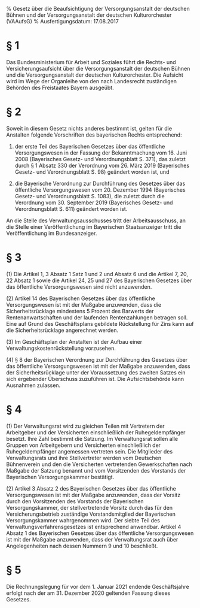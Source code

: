 % Gesetz über die Beaufsichtigung der Versorgungsanstalt der deutschen Bühnen und der Versorgungsanstalt der deutschen Kulturorchester  (VAAufsG)
% Ausfertigungsdatum: 17.08.2017
 
# § 1

Das Bundesministerium für Arbeit und Soziales führt die Rechts- und Versicherungsaufsicht über die Versorgungsanstalt der deutschen Bühnen und die Versorgungsanstalt der deutschen Kulturorchester. Die Aufsicht wird im Wege der Organleihe von den nach Landesrecht zuständigen Behörden des Freistaates Bayern ausgeübt.

# § 2

Soweit in diesem Gesetz nichts anderes bestimmt ist, gelten für die Anstalten folgende Vorschriften des bayerischen Rechts entsprechend:

1. der erste Teil des Bayerischen Gesetzes über das öffentliche Versorgungswesen in der Fassung der Bekanntmachung vom 16. Juni 2008 (Bayerisches Gesetz- und Verordnungsblatt S. 371), das zuletzt durch § 1 Absatz 330 der Verordnung vom 26. März 2019 (Bayerisches Gesetz- und Verordnungsblatt S. 98) geändert worden ist, und

2. die Bayerische Verordnung zur Durchführung des Gesetzes über das öffentliche Versorgungswesen vom 20. Dezember 1994 (Bayerisches Gesetz- und Verordnungsblatt S. 1083), die zuletzt durch die Verordnung vom 30. September 2019 (Bayerisches Gesetz- und Verordnungsblatt S. 611) geändert worden ist.

An die Stelle des Verwaltungsausschusses tritt der Arbeitsausschuss, an die Stelle einer Veröffentlichung im Bayerischen Staatsanzeiger tritt die Veröffentlichung im Bundesanzeiger.

# § 3

(1) Die Artikel 1, 3 Absatz 1 Satz 1 und 2 und Absatz 6 und die Artikel 7, 20, 22 Absatz 1 sowie die Artikel 24, 25 und 27 des Bayerischen Gesetzes über das öffentliche Versorgungswesen sind nicht anzuwenden.

(2) Artikel 14 des Bayerischen Gesetzes über das öffentliche Versorgungswesen ist mit der Maßgabe anzuwenden, dass die Sicherheitsrücklage mindestens 5 Prozent des Barwerts der Rentenanwartschaften und der laufenden Rentenzahlungen betragen soll. Eine auf Grund des Geschäftsplans gebildete Rückstellung für Zins kann auf die Sicherheitsrücklage angerechnet werden.

(3) Im Geschäftsplan der Anstalten ist der Aufbau einer Verwaltungskostenrückstellung vorzusehen.

(4) § 8 der Bayerischen Verordnung zur Durchführung des Gesetzes über das öffentliche Versorgungswesen ist mit der Maßgabe anzuwenden, dass der Sicherheitsrücklage unter der Voraussetzung des zweiten Satzes ein sich ergebender Überschuss zuzuführen ist. Die Aufsichtsbehörde kann Ausnahmen zulassen.

# § 4

(1) Der Verwaltungsrat wird zu gleichen Teilen mit Vertretern der Arbeitgeber und der Versicherten einschließlich der Ruhegeldempfänger besetzt. Ihre Zahl bestimmt die Satzung. Im Verwaltungsrat sollen alle Gruppen von Arbeitgebern und Versicherten einschließlich der Ruhegeldempfänger angemessen vertreten sein. Die Mitglieder des Verwaltungsrats und ihre Stellvertreter werden vom Deutschen Bühnenverein und den die Versicherten vertretenden Gewerkschaften nach Maßgabe der Satzung benannt und vom Vorsitzenden des Vorstands der Bayerischen Versorgungskammer bestätigt.

(2) Artikel 3 Absatz 2 des Bayerischen Gesetzes über das öffentliche Versorgungswesen ist mit der Maßgabe anzuwenden, dass der Vorsitz durch den Vorsitzenden des Vorstands der Bayerischen Versorgungskammer, der stellvertretende Vorsitz durch das für den Versicherungsbetrieb zuständige Vorstandsmitglied der Bayerischen Versorgungskammer wahrgenommen wird. Der siebte Teil des Verwaltungsverfahrensgesetzes ist entsprechend anwendbar. Artikel 4 Absatz 1 des Bayerischen Gesetzes über das öffentliche Versorgungswesen ist mit der Maßgabe anzuwenden, dass der Verwaltungsrat auch über Angelegenheiten nach dessen Nummern 9 und 10 beschließt.

# § 5

Die Rechnungslegung für vor dem 1. Januar 2021 endende Geschäftsjahre erfolgt nach der am 31. Dezember 2020 geltenden Fassung dieses Gesetzes.
